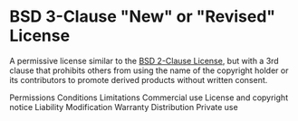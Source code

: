 BSD 3-Clause "New" or "Revised" License
=======================================

A permissive license similar to the <a href="/licenses/bsd-2-clause/">BSD 2-Clause License</a>, but with a 3rd clause
that prohibits others from using the name of the copyright holder or its contributors to promote derived products
without written consent.

Permissions                      Conditions                                                    Limitations
Commercial use                   License and copyright notice                                  Liability
Modification                                                                                   Warranty
Distribution
Private use
